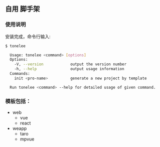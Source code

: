 ## 自用 脚手架

### 使用说明

安装完成，命令行输入:

```bash
$ tonelee

  Usage: tonelee <command> [options]
  Options:
    -V, --version            output the version number
    -h, --help               output usage information
  Commands:
    init <pro-name>          generate a new project by template

  Run tonelee <command> --help for detailed usage of given command.
```

### 模板包括：
+ web
  + vue
  + react
+ weapp
  + taro
  + mpvue
  